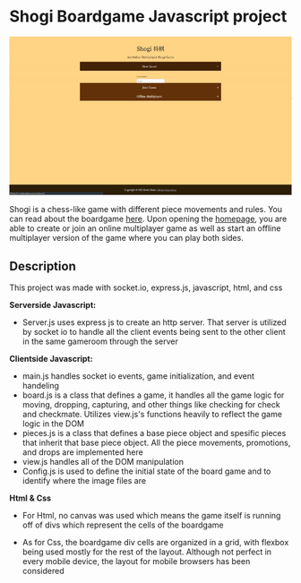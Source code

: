 # Shogi Boardgame Javascript project
![Shogi Boardgame](https://github.com/KevinBasta/Shogi/blob/main/client/pieces/readme.gif)

Shogi is a chess-like game with different piece movements and rules. You can read about the boardgame [here](https://en.wikipedia.org/wiki/Shogi). Upon opening the [homepage](http://shogiboardgame.azurewebsites.net/), you are able to create or join an online multiplayer game as well as start an offline multiplayer version of the game where you can play both sides.

## Description
This project was made with socket.io, express.js, javascript, html, and css

**Serverside Javascript:** 
* Server.js uses express js to create an http server. That server is utilized by socket io to handle all the client events being sent to the other client in the same gameroom through the server

**Clientside Javascript:**

* main.js handles socket io events, game initialization, and event handeling
* board.js is a class that defines a game, it handles all the game logic for moving, dropping, capturing, and other things like checking for check and checkmate. Utilizes view.js's functions heavily to reflect the game logic in the DOM
* pieces.js is a class that defines a base piece object and spesific pieces that inherit that base piece object. All the piece movements, promotions, and drops are implemented here
* view.js handles all of the DOM manipulation 
* Config.js is used to define the initial state of the board game and to identify where the image files are 

**Html & Css**

* For Html, no canvas was used which means the game itself is running off of divs which represent the cells of the boardgame 

* As for Css, the boardgame div cells are organized in a grid, with flexbox being used mostly for the rest of the layout. Although not perfect in every mobile device, the layout for mobile browsers has been considered